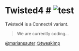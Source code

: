  # Twisted4 # ![test](http://i.imgur.com/wSnRnlY.gif) 

Twisted4 is a Connect4 variant.
> We are currently coding...

[@mariansauter](https://github.com/mariansauter)
[@tweakimp](https://github.com/tweakimp)
